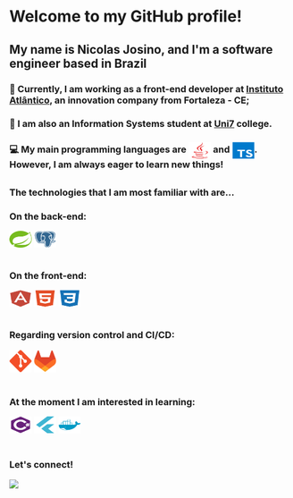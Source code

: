 <link rel="stylesheet" href="https://cdn.jsdelivr.net/gh/devicons/devicon@latest/devicon.min.css">


# Welcome to my GitHub profile!

## My name is Nicolas Josino, and I'm a software engineer based in Brazil

### 💼 Currently, I am working as a front-end developer at [Instituto Atlântico](https://www.atlantico.com.br/en/?en=1), an innovation company from Fortaleza - CE;
### 📘 I am also an Information Systems student at [Uni7](https://www.uni7.edu.br/) college.

### 💻 My main programming languages are <img align="center" alt="java" height="30" width="40" src="https://raw.githubusercontent.com/devicons/devicon/master/icons/java/java-plain.svg"> and <img align="center" alt="ts" height="30" width="40" src="https://raw.githubusercontent.com/devicons/devicon/master/icons/typescript/typescript-plain.svg">. However, I am always eager to learn new things!

##

### The technologies that I am most familiar with are...

  ### On the back-end:
  
  <div style="display: inline_block">
    <img align="center" alt="spring-boot" height="30" width="40" src="https://raw.githubusercontent.com/devicons/devicon/master/icons/spring/spring-original.svg">
    <img align="center" alt="postgreSQL" height="30" width="40" src="https://raw.githubusercontent.com/devicons/devicon/master/icons/postgresql/postgresql-plain.svg">
  </div><br>

  ### On the front-end:
  
  <div style="display: inline_block">
    <img align="center" alt="angular" height="30" width="40" src="https://raw.githubusercontent.com/devicons/devicon/master/icons/angularjs/angularjs-plain.svg">
    <img align="center" alt="html" height="30" width="40" src="https://raw.githubusercontent.com/devicons/devicon/master/icons/html5/html5-plain.svg">
    <img align="center" alt="html" height="30" width="40" src="https://raw.githubusercontent.com/devicons/devicon/master/icons/css3/css3-plain.svg">
  </div><br>

  ### Regarding version control and CI/CD:
  <div style="display: inline_block">
    <img src="https://raw.githubusercontent.com/devicons/devicon/master/icons/git/git-original.svg" width="40" height="40"/>
    <img src="https://raw.githubusercontent.com/devicons/devicon/master/icons/gitlab/gitlab-original.svg" width="40" height="40"/>
  </div><br>

  ### At the moment I am interested in learning:
  <div style="display: inline_block">
    <img align="center" alt="C#" height="30" width="40" src="https://raw.githubusercontent.com/devicons/devicon/master/icons/csharp/csharp-plain.svg" />
    <img align="center" alt="flutter" height="30" width="40" src="https://raw.githubusercontent.com/devicons/devicon/master/icons/flutter/flutter-plain.svg" />
    <img align="center" alt="flutter" height="30" width="40" src="https://raw.githubusercontent.com/devicons/devicon/master/icons/docker/docker-plain.svg" />
  </div><br>

##

  ### Let's connect!
  <a href="https://www.linkedin.com/in/nicolasjosino" target="_blank"><img src="https://img.shields.io/badge/-LinkedIn-%230077B5?style=for-the-badge&logo=linkedin&logoColor=white" target="_blank"></a>
